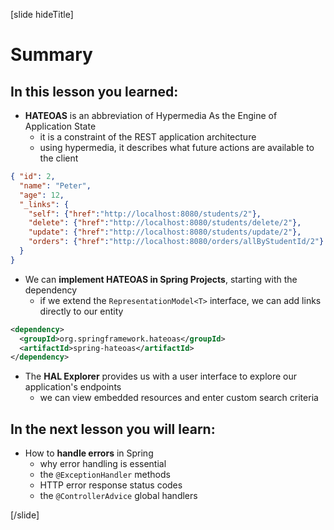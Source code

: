 [slide hideTitle]

# Summary

## In this lesson you learned:

- **HATEOAS** is an abbreviation of Hypermedia As the Engine of Application State​
  * it is a constraint of the REST application architecture ​
  * using hypermedia, it describes what future actions are ​available to the client​

```json
{ "id": 2, 
  "name": "Peter", 
  "age": 12, ​
  "_links": { ​
    "self": {"href":"http://localhost:8080/students/2"},​
    "delete": {"href":"http://localhost:8080/students/delete/2"},​
    "update": {"href":"http://localhost:8080/students/update/2"},​
    "orders": {"href":"http://localhost:8080/orders/allByStudentId/2"}​
  } ​
}​
```

- We can **implement HATEOAS in Spring Projects**​, starting with the dependency
  * if we extend the `RepresentationModel<T>` interface, we can add links directly to our entity

```xml
<dependency>​
  <groupId>org.springframework.hateoas</groupId>​
  <artifactId>spring-hateoas</artifactId>​
</dependency>​
```

- The **HAL Explorer** provides us with a user interface to explore our application's endpoints
  * we can view embedded resources and enter custom search criteria

## In the next lesson you will learn:

- How to **handle errors** in Spring
  * why error handling is essential
  * the `@ExceptionHandler` methods​
  * HTTP error response status codes
  * the `@ControllerAdvice` global handlers

[/slide]
